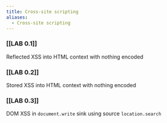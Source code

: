 ```yaml
---
title: Cross-site scripting
aliases:
  - Cross-site scripting
---
```

### [[LAB 0.1]]  
Reflected XSS into HTML context with nothing encoded

### [[LAB 0.2]]
Stored XSS into HTML context with nothing encoded

### [[LAB 0.3]]
DOM XSS in `document.write` sink using source `location.search`